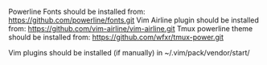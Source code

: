 Powerline Fonts should be installed from: https://github.com/powerline/fonts.git
Vim Airline plugin should be installed from: https://github.com/vim-airline/vim-airline.git
Tmux powerline theme should be installed from: https://github.com/wfxr/tmux-power.git

Vim plugins should be installed (if manually) in ~/.vim/pack/vendor/start/
